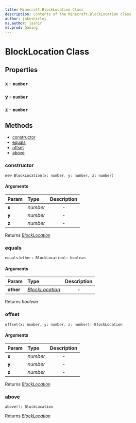 ```yaml
---
title: Minecraft.BlockLocation Class
description: Contents of the Minecraft.BlockLocation class
author: jakeshirley
ms.author: jashir
ms.prod: Gaming
---
```

# BlockLocation Class

## Properties
### **x** - `number`


### **y** - `number`


### **z** - `number`



## Methods
- [constructor](#constructor)
- [equals](#equals)
- [offset](#offset)
- [above](#above)
  
### **constructor**
`
new BlockLocation(x: number, y: number, z: number)
`

#### Arguments
| Param | Type | Description |
| :--- | :--- | :---: |
| **x** | *number* | - |
| **y** | *number* | - |
| **z** | *number* | - |

Returns [*BlockLocation*](BlockLocation.md)

### **equals**
`
equals(other: BlockLocation): boolean
`

#### Arguments
| Param | Type | Description |
| :--- | :--- | :---: |
| **other** | [*BlockLocation*](BlockLocation.md) | - |

Returns *boolean*

### **offset**
`
offset(x: number, y: number, z: number): BlockLocation
`

#### Arguments
| Param | Type | Description |
| :--- | :--- | :---: |
| **x** | *number* | - |
| **y** | *number* | - |
| **z** | *number* | - |

Returns [*BlockLocation*](BlockLocation.md)

### **above**
`
above(): BlockLocation
`


Returns [*BlockLocation*](BlockLocation.md)

